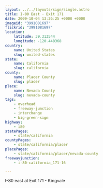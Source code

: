 ```yaml
---
layout: ../../layouts/sign/single.astro
title: I-80 East - Exit 171
date: 2009-10-04 13:26:25 +0000 +0000
imageid: "3991081697"
flickrid: "3991081697"
location:
    latitude: 39.313544
    longitude: -120.448368
country:
    name: United States
    slug: united-states
state:
    name: California
    slug: california
county:
    name: Placer County
    slug: placer
place:
    name: Nevada County
    slug: nevada-county
tags:
    - overhead
    - freeway-junction
    - interchange
    - big-green-sign
highway:
    - i80
statePages:
    - state/california
countyPages:
    - state/california/placer
placePages:
    - state/california/placer/nevada-county
freewayjunction:
    - i-80-california_171-16

---
```

I-80 east at Exit 171 - Kingvale